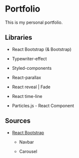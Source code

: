 # Portfolio

This is my personal portfolio.

## Libraries

- <a src="https://www.npmjs.com/package/react-bootstrap">React Bootstrap (& Bootstrap)</a>

- <a src="https://www.npmjs.com/package/typewriter-effect">Typewriter-effect</a>

- <a src="https://www.npmjs.com/package/styled-components">Styled-components</a>

- <a src="https://www.npmjs.com/package/react-parallax">React-parallax</a>

- <a src="https://www.npmjs.com/package/react-reveal">React reveal | Fade</a>

- <a src="https://www.npmjs.com/package/@merc/react-timeline">React time-line</a>

- <a src="https://www.npmjs.com/package/react-particles-js">Particles.js - React Component</a>

## Sources

- <a href='https://react-bootstrap.github.io/getting-started/introduction/'>React Bootstrap</a>

  - <a src="https://react-bootstrap.github.io/components/navbar/">Navbar</a>

  - <a src="https://react-bootstrap.github.io/components/carousel/">Carousel</a>
